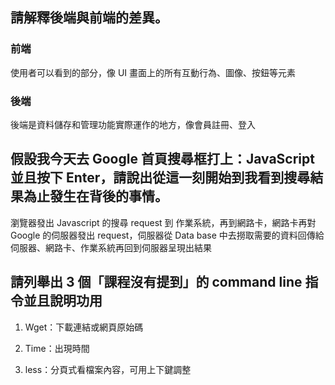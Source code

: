 ## 請解釋後端與前端的差異。

### 前端

使用者可以看到的部分，像 UI 畫面上的所有互動行為、圖像、按鈕等元素

### 後端

後端是資料儲存和管理功能實際運作的地方，像會員註冊、登入



## 假設我今天去 Google 首頁搜尋框打上：JavaScript 並且按下 Enter，請說出從這一刻開始到我看到搜尋結果為止發生在背後的事情。

瀏覽器發出 Javascript 的搜尋 request 到 作業系統，再到網路卡，網路卡再對 Google 的伺服器發出 request，伺服器從 Data base 中去撈取需要的資料回傳給伺服器、網路卡、作業系統再回到伺服器呈現出結果



## 請列舉出 3 個「課程沒有提到」的 command line 指令並且說明功用

1. Wget：下載連結或網頁原始碼

2. Time：出現時間

3. less：分頁式看檔案內容，可用上下鍵調整

